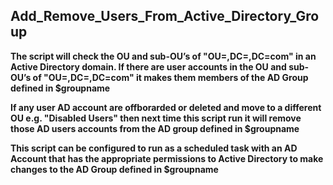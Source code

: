 Add_Remove_Users_From_Active_Directory_Group
-------------------------------------

**The script will check the OU and sub-OU’s of "OU=<yourOU>,DC=<yourADdomain>,DC=com" in an Active Directory domain. If there are user accounts in the OU and sub-OU’s of "OU=<yourOU>,DC=<yourADdomain>,DC=com" it makes them members of the AD Group defined in $groupname** 

**If any user AD account are offborarded or deleted and move to a different OU e.g. "Disabled Users" then next time this script run it will remove those AD users accounts from the AD group defined in $groupname**

**This script can be configured to run as a scheduled task with an AD Account that has the appropriate permissions to Active Directory to make changes to the AD Group defined in $groupname**
